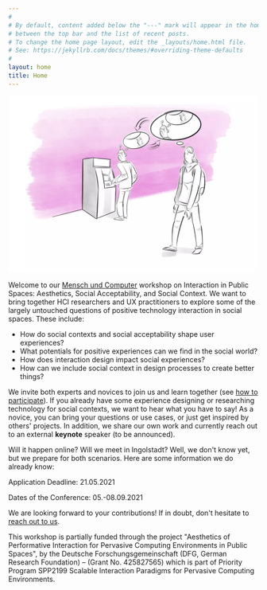 ```yaml
---
#
# By default, content added below the "---" mark will appear in the home page
# between the top bar and the list of recent posts.
# To change the home page layout, edit the _layouts/home.html file.
# See: https://jekyllrb.com/docs/themes/#overriding-theme-defaults
#
layout: home
title: Home
---
```



![Interaction in the Public](/assets/AIPS.webp)


Welcome to our <a target="_blank" rel="noopener noreferrer" href="https://muc2021.mensch-und-computer.de">Mensch und Computer</a> workshop on Interaction in Public Spaces:
Aesthetics, Social Acceptability, and Social Context. We want to bring together
HCI researchers and UX practitioners to explore some of the largely untouched
questions of positive technology interaction in social spaces. These include:

* How do social contexts and social acceptability shape user experiences?
* What potentials for positive experiences can we find in the social world?
* How does interaction design impact social experiences?
* How can we include social context in design processes to create better
  things?

We invite both experts and novices to join us and learn together (see [how to
participate](/aips/participate.html)). If you already have some experience
designing or researching technology for social contexts, we want to hear what
you have to say! As a novice, you can bring your questions or use cases, or
just get inspired by others' projects. In addition, we share our own work and
currently reach out to an external **keynote** speaker (to be announced).

Will it happen online? Will we meet in Ingolstadt? Well, we don't know yet, but
we prepare for both scenarios. Here are some information we do already know:

Application Deadline: 21.05.2021

Dates of the Conference: 05.-08.09.2021

We are looking forward to your contributions! If in doubt, don't hesitate to
[reach out to us](/aips/contact.html).

This workshop is partially funded through the project "Aesthetics of
Performative Interaction for Pervasive Computing Environments in Public
Spaces", by the Deutsche Forschungsgemeinschaft (DFG, German Research
Foundation) – (Grant No. 425827565) which is part of Priority Program SPP2199
Scalable Interaction Paradigms for Pervasive Computing Environments.
